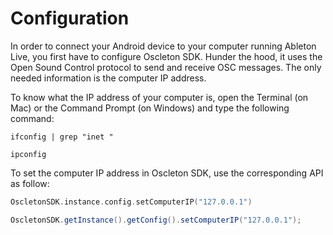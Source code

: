 # Configuration

In order to connect your Android device to your computer running Ableton Live, you first have to configure
Oscleton SDK. Hunder the hood, it uses the Open Sound Control protocol to send and receive OSC messages.
The only needed information is the computer IP address.

To know what the IP address of your computer is, open the Terminal (on Mac)
or the Command Prompt (on Windows) and type the following command:

``` fct_label="Mac"
ifconfig | grep "inet "
```

``` fct_label="Windows"
ipconfig
```

To set the computer IP address in Oscleton SDK, use the corresponding API as follow:

``` kotlin
OscletonSDK.instance.config.setComputerIP("127.0.0.1")
```

``` java
OscletonSDK.getInstance().getConfig().setComputerIP("127.0.0.1");
```
